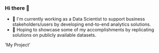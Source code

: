 ### Hi there 👋

- 🔭 I'm currently working as a Data Scientist to support business stakeholders/users by developing end-to-end analytics solutions.
- 🌱 Hoping to showcase some of my accomplishments by replicating solutions on publicly available datasets.

<!--
**SummerCo0L/SummerCo0L** is a ✨ _special_ ✨ repository because its `README.md` (this file) appears on your GitHub profile.

Here are some ideas to get you started:

- 🔭 I’m currently working on ...
- 🌱 I’m currently learning ...
- 👯 I’m looking to collaborate on ...
- 🤔 I’m looking for help with ...
- 💬 Ask me about ...
- 📫 How to reach me: ...
- 😄 Pronouns: ...
- ⚡ Fun fact: ...
-->
'My Project' 
